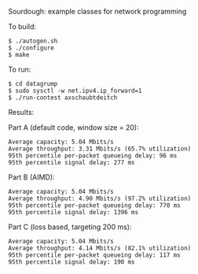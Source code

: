 Sourdough: example classes for network programming

To build:

	$ ./autogen.sh
	$ ./configure
	$ make

To run:

    $ cd datagrump
    $ sudo sysctl -w net.ipv4.ip_forward=1
    $ ./run-contest axschaubtdeitch

Results:

Part A (default code, window size = 20):

    Average capacity: 5.04 Mbits/s
    Average throughput: 3.31 Mbits/s (65.7% utilization)
    95th percentile per-packet queueing delay: 96 ms
    95th percentile signal delay: 277 ms

Part B (AIMD):

    Average capacity: 5.04 Mbits/s
    Average throughput: 4.90 Mbits/s (97.2% utilization)
    95th percentile per-packet queueing delay: 770 ms
    95th percentile signal delay: 1396 ms

Part C (loss based, targeting 200 ms):

    Average capacity: 5.04 Mbits/s
    Average throughput: 4.14 Mbits/s (82.1% utilization)
    95th percentile per-packet queueing delay: 117 ms
    95th percentile signal delay: 190 ms


